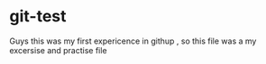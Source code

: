 # git-test

Guys this was my first expericence in githup , so this file was a my excersise and practise file
